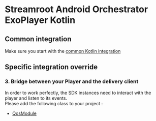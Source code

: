 # Streamroot Android Orchestrator ExoPlayer Kotlin

## Common integration

Make sure you start with the [common Kotlin integration](https://github.com/streamroot/streamroot-samples/blob/master/orchestrator/android/README_kotlin.kt)

## Specific integration override

### 3. Bridge between your Player and the delivery client

In order to work perfectly, the SDK instances need to interact with the player and listen to its events.  
Please add the following class to your project :

- [QosModule](https://github.com/streamroot/streamroot-samples/blob/master/orchestrator/android/ExoPlayer/app/src/main/java/io/streamroot/lumen/delivery/client/samples/orchestrator/exoplayer/ExoPlayerQosModule.kt)
